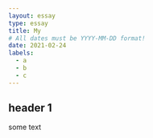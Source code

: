 ```yaml
---
layout: essay
type: essay
title: My
# All dates must be YYYY-MM-DD format!
date: 2021-02-24
labels:
  - a
  - b
  - c 
---
```


## header 1

some text


